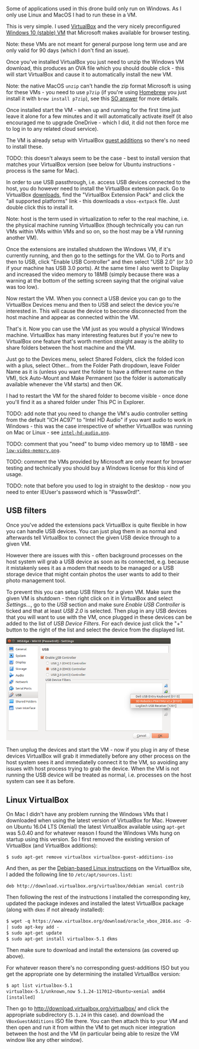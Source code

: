 Some of applications used in this drone build only run on Windows. As I only use Linux and MacOS I had to run these in a VM.

This is very simple. I used [VirtualBox](https://www.virtualbox.org) and the very nicely preconfigured [Windows 10 (stable) VM](https://developer.microsoft.com/en-us/microsoft-edge/tools/vms/) that Microsoft makes available for browser testing.

Note: these VMs are not meant for general purpose long term use and are only valid for 90 days (which I don't find an issue).

Once you've installed VirtualBox you just need to unzip the Windows VM download, this produces an OVA file which you should double click - this will start VirtualBox and cause it to automatically install the new VM.

Note: the native MacOS `unzip` can't handle the zip format Microsoft is using for these VMs - you need to use `p7zip` (if you're using [Homebrew](https://brew.sh/) you just install it with `brew install p7zip`), see this [SO answer](https://superuser.com/a/626731/238591) for more details.

Once installed start the VM - when up and running for the first time just leave it alone for a few minutes and it will automatically activate itself (it also encouraged me to upgrade OneDrive - which I did, it did not then force me to log in to any related cloud service).

The VM is already setup with VirtualBox [guest additions](https://www.virtualbox.org/manual/ch04.html) so there's no need to install these.

TODO: this doesn't always seem to be the case - best to install version that matches your VirtualBox version (see below for Ubuntu instructions - process is the same for Mac).

In order to use USB passthrough, i.e. access USB devices connected to the host, you do however need to install the VirtualBox extension pack. Go to VirtualBox [downloads](https://www.virtualbox.org/wiki/Downloads), find the "VirtualBox Extension Pack" and click the "all supported platforms" link - this downloads a `vbox-extpack` file. Just double click this to install it.

Note: host is the term used in virtualization to refer to the real machine, i.e. the physical machine running VirtualBox (though technically you can run VMs within VMs within VMs and so on, so the host may be a VM running another VM).

Once the extensions are installed shutdown the Windows VM, if it's currently running, and then go to the settings for the VM. Go to Ports and then to USB, click "Enable USB Controller" and then select "USB 2.0" (or 3.0 if your machine has USB 3.0 ports). At the same time I also went to Display and increased the video memory to 18MB (simply because there was a warning at the bottom of the setting screen saying that the original value was too low).

Now restart the VM. When you connect a USB device you can go to the VirtualBox Devices menu and then to USB and select the device you're interested in. This will cause the device to become disconnected from the host machine and appear as connected within the VM.

That's it. Now you can use the VM just as you would a physical Windows machine. VirtualBox has many interesting features but if you're new to VirtualBox one feature that's worth mention straight away is the ability to share folders between the host machine and the VM.

Just go to the Devices menu, select Shared Folders, click the folded icon with a plus, select Other... from the Folder Path dropdown, leave Folder Name as it is (unless you want the folder to have a different name on the VM), tick Auto-Mount and Make Permanent (so the folder is automatically available whenever the VM starts) and then OK.

I had to restart the VM for the shared folder to become visible - once done you'll find it as a shared folder under This PC in Explorer.

TODO: add note that you need to change the VM's audio controller setting from the default "ICH AC97" to "Intel HD Audio" if you want audio to work in Windows - this was the case irrespective of whether VirtualBox was running on Mac or Linux - see [`intel-hd-audio.png`](images/virtualization/intel-hd-audio.png).

TODO: comment that you "need" to bump video memory up to 18MB - see [`low-video-memory.png`](images/virtualization/low-video-memory.png).

TODO: comment the VMs provided by Microsoft are only meant for browser testing and technically you should buy a Windows license for this kind of usage.

TODO: note that before you used to log in straight to the desktop - now you need to enter IEUser's password which is "Passw0rd!".

USB filters
-----------

Once you've added the extensions pack VirtualBox is quite flexible in how you can handle USB devices. You can just plug them in as normal and afterwards tell VirtualBox to connect the given USB device through to a given VM.

However there are issues with this - often background processes on the host system will grab a USB device as soon as its connected, e.g. because it mistakenly sees it as a modem that needs to be managed or a USB storage device that might contain photos the user wants to add to their photo management tool.

To prevent this you can setup USB filters for a given VM. Make sure the given VM is shutdown - then right click on it in VirtualBox and select _Settings..._, go to the _USB_ section and make sure _Enable USB Controller_ is ticked and that at least _USB 2.0_ is selected. Then plug in any USB devices that you will want to use with the VM, once plugged in these devices can be added to the list of _USB Device Filters_. For each device just click the "+" button to the right of the list and select the device from the displayed list.

![adding a USB filter](images/virtualization/usb-filters.png)

Then unplug the devices and start the VM - now if you plug in any of these devices VirtualBox will grab it immediatelly before any other process on the host system sees it and immediatelly connect it to the VM, so avoiding any issues with host process trying to grab the device. When the VM is not running the USB device will be treated as normal, i.e. processes on the host system can see it as before.

Linux VirtualBox
----------------

On Mac I didn't have any problem running the Windows VMs that I downloaded when using the latest version of VirtualBox for Mac. However on Ubuntu 16.04 LTS (Xenial) the latest VirtualBox available using `apt-get` was 5.0.40 and for whatever reason I found the Windows VMs hung on startup using this version. So I first removed the existing version of VirtualBox (and VirtualBox additions):

    $ sudo apt-get remove virtualbox virtualbox-guest-additions-iso

And then, as per the [Debian-based Linux instructions](https://www.virtualbox.org/wiki/Linux_Downloads#Debian-basedLinuxdistributions) on the VirtualBox site, I added the following line to `/etc/apt/sources.list`:

    deb http://download.virtualbox.org/virtualbox/debian xenial contrib

Then following the rest of the instructions I installed the corresponding key, updated the package indexes and installed the latest VirtualBox package (along with `dkms` if not already installed):

    $ wget -q https://www.virtualbox.org/download/oracle_vbox_2016.asc -O- | sudo apt-key add -
    $ sudo apt-get update
    $ sudo apt-get install virtualbox-5.1 dkms

Then make sure to download and install the extensions (as covered up above).

For whatever reason there's no corresponding guest-additions ISO but you get the appropriate one by determining the installed VirtualBox version:

    $ apt list virtualbox-5.1
    virtualbox-5.1/unknown,now 5.1.24-117012~Ubuntu~xenial amd64 [installed]

Then go to <http://download.virtualbox.org/virtualbox/> and click the appropriate subdirectory (`5.1.24` in this case). and download the `VBoxGuestAdditions` ISO file there. You can then attach this to your VM and then open and run it from within the VM to get much nicer integration between the host and the VM (in particular being able to resize the VM window like any other window).
